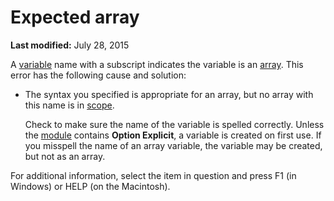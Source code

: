 
# Expected array

 **Last modified:** July 28, 2015

A  [variable](b8bdf64f-5920-1ae9-16d0-b26d09524a30.md) name with a subscript indicates the variable is an [array](b8bdf64f-5920-1ae9-16d0-b26d09524a30.md). This error has the following cause and solution:




- The syntax you specified is appropriate for an array, but no array with this name is in  [scope](b8bdf64f-5920-1ae9-16d0-b26d09524a30.md).
    
    Check to make sure the name of the variable is spelled correctly. Unless the  [module](b8bdf64f-5920-1ae9-16d0-b26d09524a30.md) contains **Option Explicit**, a variable is created on first use. If you misspell the name of an array variable, the variable may be created, but not as an array.
    

For additional information, select the item in question and press F1 (in Windows) or HELP (on the Macintosh).
